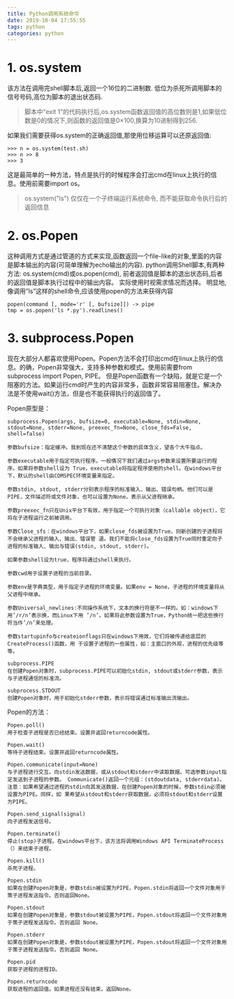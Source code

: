 ```yaml
---
title: Python调用系统命令
date: 2019-10-04 17:55:55
tags: python
categories: python
---
```

# 1. os.system
该方法在调用完shell脚本后,返回一个16位的二进制数.
低位为杀死所调用脚本的信号号码,高位为脚本的退出状态码.
>脚本中“exit 1”的代码执行后,os.system函数返回值的高位数则是1,如果低位数是0的情况下,则函数的返回值是0×100,换算为10进制得到256.

如果我们需要获得os.system的正确返回值,那使用位移运算可以还原返回值:
```    
>>> n = os.system(test.sh)
>>> n >> 8
>>> 3
```
这是最简单的一种方法，特点是执行的时候程序会打出cmd在linux上执行的信息。使用前需要import os。

>os.system("ls")  仅仅在一个子终端运行系统命令, 而不能获取命令执行后的返回信息

<!--more-->

# 2. os.Popen
这种调用方式是通过管道的方式来实现,函数返回一个file-like的对象,里面的内容是脚本输出的内容(可简单理解为echo输出的内容).
python调用Shell脚本,有两种方法:
os.system(cmd)或os.popen(cmd),
前者返回值是脚本的退出状态码,后者的返回值是脚本执行过程中的输出内容。
实际使用时视需求情况而选择。
明显地,像调用”ls”这样的shell命令,应该使用popen的方法来获得内容

    popen(command [, mode='r' [, bufsize]]) -> pipe
    tmp = os.popen('ls *.py').readlines()
# 3. subprocess.Popen
现在大部分人都喜欢使用Popen。Popen方法不会打印出cmd在linux上执行的信息。的确，Popen非常强大，支持多种参数和模式。使用前需要from subprocess import Popen, PIPE。
但是Popen函数有一个缺陷，就是它是一个阻塞的方法。如果运行cmd时产生的内容非常多，函数非常容易阻塞住。解决办法是不使用wait()方法，但是也不能获得执行的返回值了。
    
Popen原型是：

    subprocess.Popen(args, bufsize=0, executable=None, stdin=None, stdout=None, stderr=None, preexec_fn=None, close_fds=False, shell=false)
    
    参数bufsize：指定缓冲。我到现在还不清楚这个参数的具体含义，望各个大牛指点。
    
    参数executable用于指定可执行程序。一般情况下我们通过args参数来设置所要运行的程序。如果将参数shell设为 True，executable将指定程序使用的shell。在windows平台下，默认的shell由COMSPEC环境变量来指定。
    
    参数stdin, stdout, stderr分别表示程序的标准输入、输出、错误句柄。他们可以是PIPE，文件描述符或文件对象，也可以设置为None，表示从父进程继承。
    
    参数preexec_fn只在Unix平台下有效，用于指定一个可执行对象（callable object），它将在子进程运行之前被调用。
    
    参数Close_sfs：在windows平台下，如果close_fds被设置为True，则新创建的子进程将不会继承父进程的输入、输出、错误管 道。我们不能将close_fds设置为True同时重定向子进程的标准输入、输出与错误(stdin, stdout, stderr)。
    
    如果参数shell设为true，程序将通过shell来执行。
    
    参数cwd用于设置子进程的当前目录。
    
    参数env是字典类型，用于指定子进程的环境变量。如果env = None，子进程的环境变量将从父进程中继承。
    
    参数Universal_newlines:不同操作系统下，文本的换行符是不一样的。如：windows下用’/r/n’表示换，而Linux下用 ‘/n’。如果将此参数设置为True，Python统一把这些换行符当作’/n’来处理。
    
    参数startupinfo与createionflags只在windows下用效，它们将被传递给底层的CreateProcess()函数，用 于设置子进程的一些属性，如：主窗口的外观，进程的优先级等等。
    
    subprocess.PIPE
    在创建Popen对象时，subprocess.PIPE可以初始化stdin, stdout或stderr参数，表示与子进程通信的标准流。
    
    subprocess.STDOUT
    创建Popen对象时，用于初始化stderr参数，表示将错误通过标准输出流输出。
    
Popen的方法：

    Popen.poll() 
    用于检查子进程是否已经结束。设置并返回returncode属性。
    
    Popen.wait() 
    等待子进程结束。设置并返回returncode属性。
    
    Popen.communicate(input=None)
    与子进程进行交互。向stdin发送数据，或从stdout和stderr中读取数据。可选参数input指定发送到子进程的参数。 Communicate()返回一个元组：(stdoutdata, stderrdata)。注意：如果希望通过进程的stdin向其发送数据，在创建Popen对象的时候，参数stdin必须被设置为PIPE。同样，如 果希望从stdout和stderr获取数据，必须将stdout和stderr设置为PIPE。
    
    Popen.send_signal(signal) 
    向子进程发送信号。
    
    Popen.terminate()
    停止(stop)子进程。在windows平台下，该方法将调用Windows API TerminateProcess（）来结束子进程。
    
    Popen.kill()
    杀死子进程。
    
    Popen.stdin 
    如果在创建Popen对象是，参数stdin被设置为PIPE，Popen.stdin将返回一个文件对象用于策子进程发送指令。否则返回None。
    
    Popen.stdout 
    如果在创建Popen对象是，参数stdout被设置为PIPE，Popen.stdout将返回一个文件对象用于策子进程发送指令。否则返回 None。
    
    Popen.stderr 
    如果在创建Popen对象是，参数stdout被设置为PIPE，Popen.stdout将返回一个文件对象用于策子进程发送指令。否则返回 None。
    
    Popen.pid 
    获取子进程的进程ID。
    
    Popen.returncode 
    获取进程的返回值。如果进程还没有结束，返回None。

